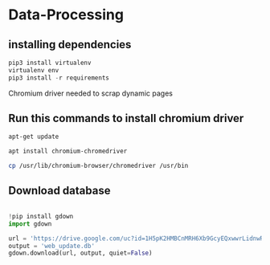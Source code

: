 # Data-Processing

## installing dependencies
```python
pip3 install virtualenv
virtualenv env
pip3 install -r requirements
```


Chromium driver needed to scrap dynamic pages

## Run this commands to install chromium driver
```bash
apt-get update
```
```bash
apt install chromium-chromedriver
```
```bash
cp /usr/lib/chromium-browser/chromedriver /usr/bin
```
 
## Download database
```python

!pip install gdown
import gdown

url = 'https://drive.google.com/uc?id=1H5pK2HMBCnMRH6Xb9GcyEQxwwrLidnwR'
output = 'web_update.db'
gdown.download(url, output, quiet=False)

```
